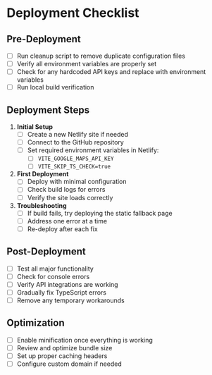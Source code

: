 # Deployment Checklist

## Pre-Deployment

- [ ] Run cleanup script to remove duplicate configuration files
- [ ] Verify all environment variables are properly set
- [ ] Check for any hardcoded API keys and replace with environment variables
- [ ] Run local build verification

## Deployment Steps

1. **Initial Setup**
   - [ ] Create a new Netlify site if needed
   - [ ] Connect to the GitHub repository
   - [ ] Set required environment variables in Netlify:
     - [ ] `VITE_GOOGLE_MAPS_API_KEY`
     - [ ] `VITE_SKIP_TS_CHECK=true`

2. **First Deployment**
   - [ ] Deploy with minimal configuration
   - [ ] Check build logs for errors
   - [ ] Verify the site loads correctly

3. **Troubleshooting**
   - [ ] If build fails, try deploying the static fallback page
   - [ ] Address one error at a time
   - [ ] Re-deploy after each fix

## Post-Deployment

- [ ] Test all major functionality
- [ ] Check for console errors
- [ ] Verify API integrations are working
- [ ] Gradually fix TypeScript errors
- [ ] Remove any temporary workarounds

## Optimization

- [ ] Enable minification once everything is working
- [ ] Review and optimize bundle size
- [ ] Set up proper caching headers
- [ ] Configure custom domain if needed 